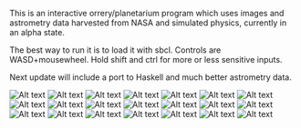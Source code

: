 This is an interactive orrery/planetarium program which uses images and astrometry data harvested from NASA and simulated physics, currently in an alpha state. 

The best way to run it is to load it with sbcl. Controls are WASD+mousewheel. Hold shift and ctrl for more or less sensitive inputs.

Next update will include a port to Haskell and much better astrometry data.

![Alt text](https://github.com/johncorn271828/X_Orrery/blob/master/screenshots/1.png "")
![Alt text](https://github.com/johncorn271828/X_Orrery/blob/master/screenshots/2.png "")
![Alt text](https://github.com/johncorn271828/X_Orrery/blob/master/screenshots/3.png "")
![Alt text](https://github.com/johncorn271828/X_Orrery/blob/master/screenshots/4.png "")
![Alt text](https://github.com/johncorn271828/X_Orrery/blob/master/screenshots/5.png "")
![Alt text](https://github.com/johncorn271828/X_Orrery/blob/master/screenshots/6.png "")
![Alt text](https://github.com/johncorn271828/X_Orrery/blob/master/screenshots/7.png "")
![Alt text](https://github.com/johncorn271828/X_Orrery/blob/master/screenshots/a7.png "")
![Alt text](https://github.com/johncorn271828/X_Orrery/blob/master/screenshots/b1.png "")
![Alt text](https://github.com/johncorn271828/X_Orrery/blob/master/screenshots/c1.png "")
![Alt text](https://github.com/johncorn271828/X_Orrery/blob/master/screenshots/c2.png "")
![Alt text](https://github.com/johncorn271828/X_Orrery/blob/master/screenshots/c3.png "")
![Alt text](https://github.com/johncorn271828/X_Orrery/blob/master/screenshots/c4.png "")
![Alt text](https://github.com/johncorn271828/X_Orrery/blob/master/screenshots/d1.png "")
![Alt text](https://github.com/johncorn271828/X_Orrery/blob/master/screenshots/e1.png "")
![Alt text](https://github.com/johncorn271828/X_Orrery/blob/master/screenshots/e2.png "")
![Alt text](https://github.com/johncorn271828/X_Orrery/blob/master/screenshots/f1.png "")
![Alt text](https://github.com/johncorn271828/X_Orrery/blob/master/screenshots/g1.png "")
![Alt text](https://github.com/johncorn271828/X_Orrery/blob/master/screenshots/h1.png "")
![Alt text](https://github.com/johncorn271828/X_Orrery/blob/master/screenshots/i1.png "")
![Alt text](https://github.com/johncorn271828/X_Orrery/blob/master/screenshots/i2.png "")